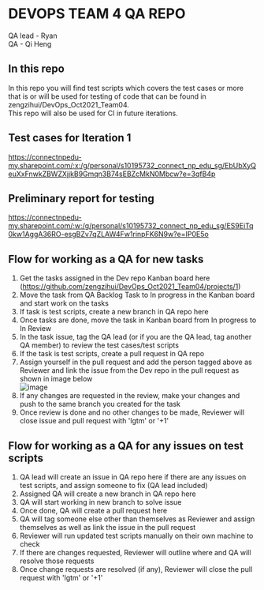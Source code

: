 # DEVOPS TEAM 4 QA REPO

QA lead - Ryan  
QA - Qi Heng  

## In this repo
In this repo you will find test scripts which covers the test cases or more that is or will be used for testing of code that can be found in zengzihui/DevOps_Oct2021_Team04.  
This repo will also be used for CI in future iterations.

## Test cases for Iteration 1
https://connectnpedu-my.sharepoint.com/:x:/g/personal/s10195732_connect_np_edu_sg/EbUbXyQeuXxFnwkZBWZXjjkB9Gmqn3B74sEBZcMkN0Mbcw?e=3qfB4p

## Preliminary report for testing
https://connectnpedu-my.sharepoint.com/:w:/g/personal/s10195732_connect_np_edu_sg/ES9EiTq0kw1AggA36RO-esgBZv7qZLAW4Fw1rinpFK6N9w?e=IP0E5o


## Flow for working as a QA for new tasks
1. Get the tasks assigned in the Dev repo Kanban board here (https://github.com/zengzihui/DevOps_Oct2021_Team04/projects/1)  
2. Move the task from QA Backlog Task to In progress in the Kanban board and start work on the tasks 
3. If task is test scripts, create a new branch in QA repo here  
4. Once tasks are done, move the task in Kanban board from In progress to In Review  
5. In the task issue, tag the QA lead (or if you are the QA lead, tag another QA member) to review the test cases/test scripts  
6. If the task is test scripts, create a pull request in QA repo  
7. Assign yourself in the pull request and add the person tagged above as Reviewer and link the issue from the Dev repo in the pull request as shown in image below  
![image](https://user-images.githubusercontent.com/64831504/148797448-ef90cbcb-f8d0-41da-a64c-adc69d07d4be.png)
8. If any changes are requested in the review, make your changes and push to the same branch you created for the task  
9. Once review is done and no other changes to be made, Reviewer will close issue and pull request with 'lgtm' or '+1'  

## Flow for working as a QA for any issues on test scripts
1. QA lead will create an issue in QA repo here if there are any issues on test scripts, and assign someone to fix (QA lead included)  
2. Assigned QA will create a new branch in QA repo here  
3. QA will start working in new branch to solve issue  
4. Once done, QA will create a pull request here  
5. QA will tag someone else other than themselves as Reviewer and assign themselves as well as link the issue in the pull request  
6. Reviewer will run updated test scripts manually on their own machine to check  
7. If there are changes requested, Reviewer will outline where and QA will resolve those requests  
8. Once change requests are resolved (if any), Reviewer will close the pull request with 'lgtm' or '+1'  

